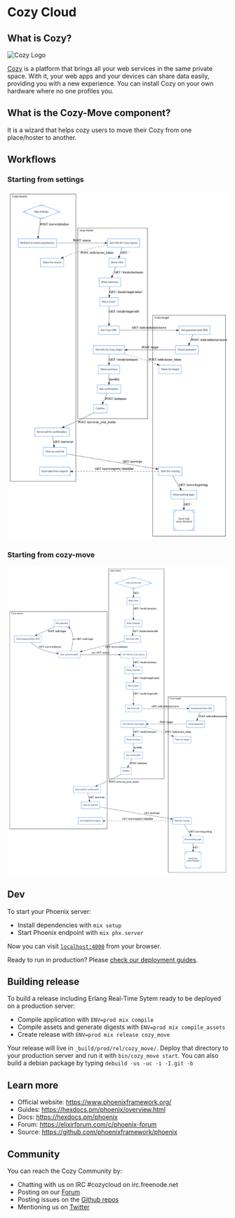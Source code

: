 Cozy Cloud
==========

## What is Cozy?

![Cozy Logo](https://cdn.rawgit.com/cozy/cozy-guidelines/master/templates/cozy_logo_small.svg)

[Cozy](https://cozy.io) is a platform that brings all your web services in the
same private space. With it, your web apps and your devices can share data
easily, providing you with a new experience. You can install Cozy on your own
hardware where no one profiles you.

## What is the Cozy-Move component?

It is a wizard that helps cozy users to move their Cozy from one place/hoster
to another.

## Workflows

### Starting from settings

![Starting from settings](./docs/from-settings.png)

### Starting from cozy-move

![Starting from cozy-move](./docs/from-cozy-move.png)

## Dev

To start your Phoenix server:

  * Install dependencies with `mix setup`
  * Start Phoenix endpoint with `mix phx.server`

Now you can visit [`localhost:4000`](http://localhost:4000) from your browser.

Ready to run in production? Please [check our deployment guides](https://hexdocs.pm/phoenix/deployment.html).

## Building release

To build a release including Erlang Real-Time Sytem ready to be deployed on a
production server:

  * Compile application with `ENV=prod mix compile`
  * Compile assets and generate digests with `ENV=prod mix compile_assets`
  * Create release with `ENV=prod mix release cozy_move`

Your release will live in `_build/prod/rel/cozy_move/`.
Deploy that directory to your production server and run it with
`bin/cozy_move start`. You can also build a debian package by typing
`debuild -us -uc -i -I.git -b`

## Learn more

  * Official website: https://www.phoenixframework.org/
  * Guides: https://hexdocs.pm/phoenix/overview.html
  * Docs: https://hexdocs.pm/phoenix
  * Forum: https://elixirforum.com/c/phoenix-forum
  * Source: https://github.com/phoenixframework/phoenix

## Community

You can reach the Cozy Community by:

* Chatting with us on IRC #cozycloud on irc.freenode.net
* Posting on our [Forum](https://forum.cozy.io)
* Posting issues on the [Github repos](https://github.com/cozy/)
* Mentioning us on [Twitter](https://twitter.com/cozycloud)

